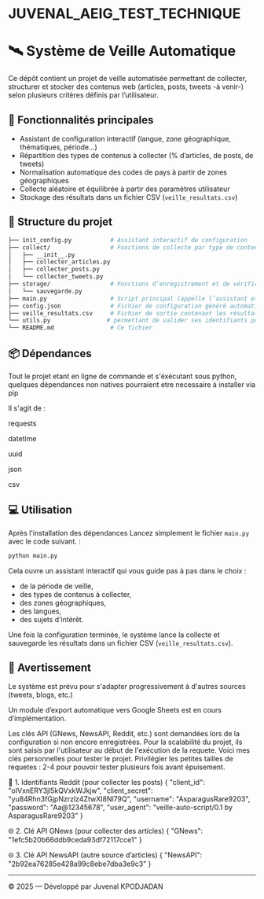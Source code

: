 # JUVENAL_AEIG_TEST_TECHNIQUE
# 🛰️ Système de Veille Automatique

Ce dépôt contient un projet de veille automatisée permettant de collecter, structurer et stocker des contenus web (articles, posts, tweets -à venir-) selon plusieurs critères définis par l’utilisateur.

## 🚀 Fonctionnalités principales

* Assistant de configuration interactif (langue, zone géographique, thématiques, période…)
* Répartition des types de contenus à collecter (% d’articles, de posts, de tweets)
* Normalisation automatique des codes de pays à partir de zones géographiques
* Collecte aléatoire et équilibrée à partir des paramètres utilisateur
* Stockage des résultats dans un fichier CSV (`veille_resultats.csv`)

## 🔧 Structure du projet

```bash
├── init_config.py           # Assistant interactif de configuration
├── collect/                 # Fonctions de collecte par type de contenu
│   ├── __init__.py
│   ├── collecter_articles.py
│   ├── collecter_posts.py
│   └── collecter_tweets.py
├── storage/                 # Fonctions d’enregistrement et de vérification
│   └── sauvegarde.py
├── main.py                  # Script principal (appelle l’assistant et lance la collecte)
├── config.json              # Fichier de configuration généré automatiquement
├── veille_resultats.csv     # Fichier de sortie contenant les résultats
└── utils.py                # permettant de valider ses identifiants pour l'accès à l'API de Reddit
└── README.md                # Ce fichier
```


## 📦 Dépendances

Tout le projet etant en ligne de commande et s'éxécutant sous python, quelques dépendances non natives pourraient etre necessaire à installer via pip

Il s'agit de : 

requests

datetime

uuid

json

csv


## 💻 Utilisation

Après l'installation des dépendances
Lancez simplement le fichier `main.py` avec le code suivant. :

```bash
python main.py
```

Cela ouvre un assistant interactif qui vous guide pas à pas dans le choix :

* de la période de veille,
* des types de contenus à collecter,
* des zones géographiques,
* des langues,
* des sujets d’intérêt.

Une fois la configuration terminée, le système lance la collecte et sauvegarde les résultats dans un fichier CSV (`veille_resultats.csv`).


## 📌 Avertissement

Le système est prévu pour s'adapter progressivement à d'autres sources (tweets, blogs, etc.)

Un module d’export automatique vers Google Sheets est en cours d’implémentation.

Les clés API (GNews, NewsAPI, Reddit, etc.) sont demandées lors de la configuration si non encore enregistrées. Pour la scalabilité du projet, ils sont saisis par l'utilisateur au début de l'exécution de la requete. Voici mes clés personnelles pour tester le projet. Privilégier les petites tailles de requetes : 2-4 pour pouvoir tester plusieurs fois avant épuisement.

🔑 1. Identifiants Reddit (pour collecter les posts)
{
  "client_id": "oIVxnERY3jl5kQVxkWJkjw",
  "client_secret": "yu84Rhn3fGjpNzrzlz4ZtwXI8Nl79Q",
  "username": "AsparagusRare9203",
  "password": "Aa@12345678",
  "user_agent": "veille-auto-script/0.1 by AsparagusRare9203"
}

🌐 2. Clé API GNews (pour collecter des articles)
{
  "GNews": "1efc5b20b66ddb9ceda93df72117cce1"
}

🌐 3. Clé API NewsAPI (autre source d’articles)
{
  "NewsAPI": "2b92ea76285e428a99c8ebe7dba3e9c3"
}

---

© 2025 — Développé par Juvenal KPODJADAN
